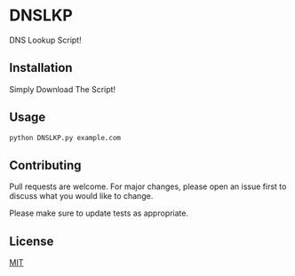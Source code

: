 # DNSLKP
DNS Lookup Script!
## Installation
Simply Download The Script!
## Usage
```bash
python DNSLKP.py example.com
```
## Contributing
Pull requests are welcome. For major changes, please open an issue first to discuss what you would like to change.

Please make sure to update tests as appropriate.
## License
[MIT](https://github.com/AshkanRafiee/DNSLKP/blob/master/LICENSE)
